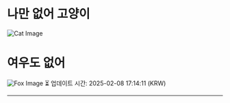 
# 나만 없어 고양이

![Cat Image](https://cdn2.thecatapi.com/images/5pp.jpg)

# 여우도 없어
![Fox Image](https://randomfox.ca/images/60.jpg)
⏳ 업데이트 시간: 2025-02-08 17:14:11 (KRW)

---
